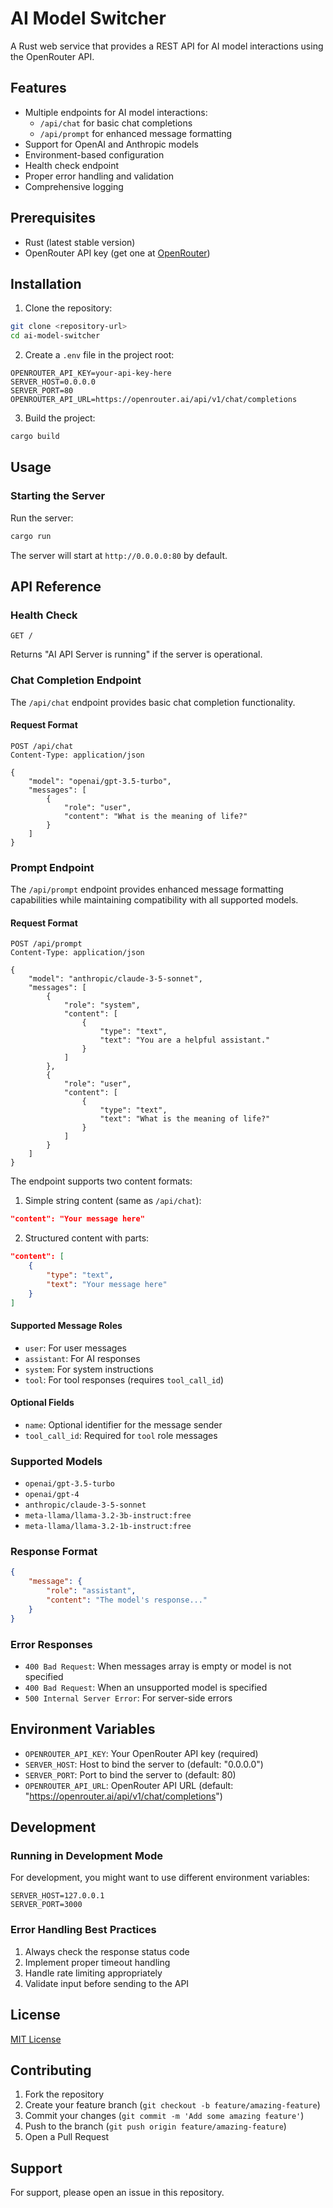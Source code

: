 # AI Model Switcher

A Rust web service that provides a REST API for AI model interactions using the OpenRouter API.

## Features

- Multiple endpoints for AI model interactions:
  - `/api/chat` for basic chat completions
  - `/api/prompt` for enhanced message formatting
- Support for OpenAI and Anthropic models
- Environment-based configuration
- Health check endpoint
- Proper error handling and validation
- Comprehensive logging

## Prerequisites

- Rust (latest stable version)
- OpenRouter API key (get one at [OpenRouter](https://openrouter.ai))

## Installation

1. Clone the repository:
```bash
git clone <repository-url>
cd ai-model-switcher
```

2. Create a `.env` file in the project root:
```env
OPENROUTER_API_KEY=your-api-key-here
SERVER_HOST=0.0.0.0
SERVER_PORT=80
OPENROUTER_API_URL=https://openrouter.ai/api/v1/chat/completions
```

3. Build the project:
```bash
cargo build
```

## Usage

### Starting the Server

Run the server:
```bash
cargo run
```

The server will start at `http://0.0.0.0:80` by default.

## API Reference

### Health Check

```http
GET /
```

Returns "AI API Server is running" if the server is operational.

### Chat Completion Endpoint

The `/api/chat` endpoint provides basic chat completion functionality.

#### Request Format

```http
POST /api/chat
Content-Type: application/json

{
    "model": "openai/gpt-3.5-turbo",
    "messages": [
        {
            "role": "user",
            "content": "What is the meaning of life?"
        }
    ]
}
```

### Prompt Endpoint

The `/api/prompt` endpoint provides enhanced message formatting capabilities while maintaining compatibility with all supported models.

#### Request Format

```http
POST /api/prompt
Content-Type: application/json

{
    "model": "anthropic/claude-3-5-sonnet",
    "messages": [
        {
            "role": "system",
            "content": [
                {
                    "type": "text",
                    "text": "You are a helpful assistant."
                }
            ]
        },
        {
            "role": "user",
            "content": [
                {
                    "type": "text",
                    "text": "What is the meaning of life?"
                }
            ]
        }
    ]
}
```

The endpoint supports two content formats:

1. Simple string content (same as `/api/chat`):
```json
"content": "Your message here"
```

2. Structured content with parts:
```json
"content": [
    {
        "type": "text",
        "text": "Your message here"
    }
]
```

#### Supported Message Roles

- `user`: For user messages
- `assistant`: For AI responses
- `system`: For system instructions
- `tool`: For tool responses (requires `tool_call_id`)

#### Optional Fields

- `name`: Optional identifier for the message sender
- `tool_call_id`: Required for `tool` role messages

### Supported Models

- `openai/gpt-3.5-turbo`
- `openai/gpt-4`
- `anthropic/claude-3-5-sonnet`
- `meta-llama/llama-3.2-3b-instruct:free`
- `meta-llama/llama-3.2-1b-instruct:free`

### Response Format

```json
{
    "message": {
        "role": "assistant",
        "content": "The model's response..."
    }
}
```

### Error Responses

- `400 Bad Request`: When messages array is empty or model is not specified
- `400 Bad Request`: When an unsupported model is specified
- `500 Internal Server Error`: For server-side errors

## Environment Variables

- `OPENROUTER_API_KEY`: Your OpenRouter API key (required)
- `SERVER_HOST`: Host to bind the server to (default: "0.0.0.0")
- `SERVER_PORT`: Port to bind the server to (default: 80)
- `OPENROUTER_API_URL`: OpenRouter API URL (default: "https://openrouter.ai/api/v1/chat/completions")

## Development

### Running in Development Mode

For development, you might want to use different environment variables:

```env
SERVER_HOST=127.0.0.1
SERVER_PORT=3000
```

### Error Handling Best Practices

1. Always check the response status code
2. Implement proper timeout handling
3. Handle rate limiting appropriately
4. Validate input before sending to the API

## License

[MIT License](LICENSE)

## Contributing

1. Fork the repository
2. Create your feature branch (`git checkout -b feature/amazing-feature`)
3. Commit your changes (`git commit -m 'Add some amazing feature'`)
4. Push to the branch (`git push origin feature/amazing-feature`)
5. Open a Pull Request

## Support

For support, please open an issue in this repository.